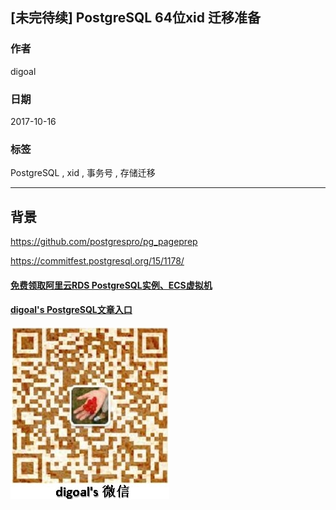 ## [未完待续] PostgreSQL 64位xid 迁移准备
                       
### 作者      
digoal      
      
### 日期       
2017-10-16      
        
### 标签      
PostgreSQL , xid , 事务号 , 存储迁移   
                  
----                  
                   
## 背景  

https://github.com/postgrespro/pg_pageprep

https://commitfest.postgresql.org/15/1178/
  
  
  
  
  
  
  
  
  
  
  
  
  
#### [免费领取阿里云RDS PostgreSQL实例、ECS虚拟机](https://free.aliyun.com/ "57258f76c37864c6e6d23383d05714ea")
  
  
#### [digoal's PostgreSQL文章入口](https://github.com/digoal/blog/blob/master/README.md "22709685feb7cab07d30f30387f0a9ae")
  
  
![digoal's weixin](../pic/digoal_weixin.jpg "f7ad92eeba24523fd47a6e1a0e691b59")
  
  
  
  
  
  
  
